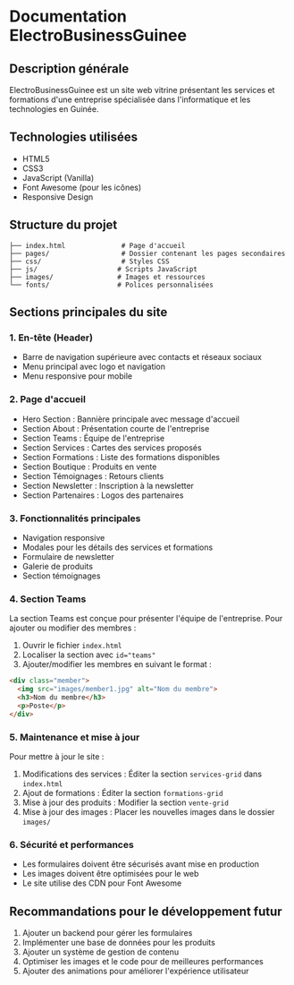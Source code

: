 # Documentation ElectroBusinessGuinee

## Description générale
ElectroBusinessGuinee est un site web vitrine présentant les services et formations d'une entreprise spécialisée dans l'informatique et les technologies en Guinée.

## Technologies utilisées
- HTML5
- CSS3
- JavaScript (Vanilla)
- Font Awesome (pour les icônes)
- Responsive Design

## Structure du projet
```
├── index.html              # Page d'accueil
├── pages/                  # Dossier contenant les pages secondaires
├── css/                    # Styles CSS
├── js/                    # Scripts JavaScript
├── images/                # Images et ressources
└── fonts/                 # Polices personnalisées
```

## Sections principales du site

### 1. En-tête (Header)
- Barre de navigation supérieure avec contacts et réseaux sociaux
- Menu principal avec logo et navigation
- Menu responsive pour mobile

### 2. Page d'accueil
- Hero Section : Bannière principale avec message d'accueil
- Section About : Présentation courte de l'entreprise
- Section Teams : Équipe de l'entreprise
- Section Services : Cartes des services proposés
- Section Formations : Liste des formations disponibles
- Section Boutique : Produits en vente
- Section Témoignages : Retours clients
- Section Newsletter : Inscription à la newsletter
- Section Partenaires : Logos des partenaires

### 3. Fonctionnalités principales
- Navigation responsive
- Modales pour les détails des services et formations
- Formulaire de newsletter
- Galerie de produits
- Section témoignages

### 4. Section Teams
La section Teams est conçue pour présenter l'équipe de l'entreprise. Pour ajouter ou modifier des membres :
1. Ouvrir le fichier `index.html`
2. Localiser la section avec `id="teams"`
3. Ajouter/modifier les membres en suivant le format :
```html
<div class="member">
  <img src="images/member1.jpg" alt="Nom du membre">
  <h3>Nom du membre</h3>
  <p>Poste</p>
</div>
```

### 5. Maintenance et mise à jour
Pour mettre à jour le site :
1. Modifications des services : Éditer la section `services-grid` dans `index.html`
2. Ajout de formations : Éditer la section `formations-grid`
3. Mise à jour des produits : Modifier la section `vente-grid`
4. Mise à jour des images : Placer les nouvelles images dans le dossier `images/`

### 6. Sécurité et performances
- Les formulaires doivent être sécurisés avant mise en production
- Les images doivent être optimisées pour le web
- Le site utilise des CDN pour Font Awesome

## Recommandations pour le développement futur
1. Ajouter un backend pour gérer les formulaires
2. Implémenter une base de données pour les produits
3. Ajouter un système de gestion de contenu
4. Optimiser les images et le code pour de meilleures performances
5. Ajouter des animations pour améliorer l'expérience utilisateur